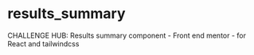 # results_summary
CHALLENGE HUB: Results summary component - Front end mentor - for React and tailwindcss
